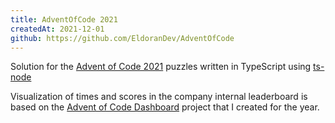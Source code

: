 ```yaml
---
title: AdventOfCode 2021
createdAt: 2021-12-01
github: https://github.com/EldoranDev/AdventOfCode
---
```



Solution for the [Advent of Code 2021](https://adventofcode.com/2021) puzzles written in TypeScript using [ts-node](https://github.com/TypeStrong/ts-node)

Visualization of times and scores in the company internal leaderboard is based on the [Advent of Code Dashboard](https://github.com/EldoranDev/AdventOfCodeDashboard) project that I created for the year.